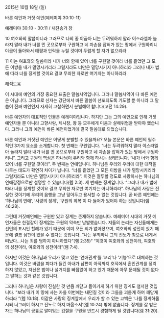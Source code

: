 2015년 10월 18일 (일)

바른 예언과 거짓 예언(예레미야 30:10-11)



예레미야 30:10 - 30:11 / 새찬송가  장


10 여호와의 말씀이니라 그러므로 나의 종 야곱아 너는 두려워하지 말라 이스라엘아 놀라지 말라 내가 너를 먼 곳으로부터 구원하고 네 자손을 잡혀가 있는 땅에서 구원하리니 야곱이 돌아와서 태평과 안락을 누릴 것이며 두렵게 할 자가 없으리라

11 이는 여호와의 말씀이라 내가 너와 함께 있어 너를 구원할 것이라 너를 흩었던 그 모든 이방을 내가 멸망시키리라 그럴지라도 너만은 멸망시키지 아니하리라 그러나 내가 법에 따라 너를 징계할 것이요 결코 무죄한 자로만 여기지는 아니하리라

해석도움





이 시대에 예언의 가장 중요한 표출은 말씀사역입니다. 그러나 말씀사역이 다 바른 예언은 아닙니다. 그러므로 신자는 강단에서 바른 말씀이 선포되도록 기도할 뿐 아니라 그 말씀이 진짜 예언인지 자세히 고찰하면서 분별해야 합니다(고전 14:29). 

바른 예언자의 대표적인 인물은 예레미야입니다. 하지만 그는 그의 예언으로 인해 거짓 예언자들 뿐 아니라 고향사람, 제사장, 왕 등 모두에게 미움과 살해위협을 받아야 했습니다. 그러나 그의 예언이 바른 예언이었기에 결국 말씀대로 되었습니다. 

바른 예언과 거짓된 예언은 어떻게 분별할 수 있을까요? 오늘 본문은 바른 예언의 필수적인 3가지 요소를 소개합니다. 첫 번째는 구원입니다. “너는 두려워하지 말라 이스라엘아 놀라지 말라 내가 너를 먼 곳으로부터 구원하고 네 자손을 잡혀가 있는 땅에서 구원하리니”. 그리고 구원의 핵심은 하나님이 우리와 함께 하시는 상태입니다. “내가 너와 함께 있어 너를 구원할 것이라”. 두 번째는 연애입니다. 하나님은 우리와 우리에 대한 대적을 다루는 태도가 확연히 차이가 납니다. “너를 흩었던 그 모든 이방을 내가 멸망시키리라 그럴지라도 너만은 멸망시키지 아니하리라”. 이것은 질투할 정도로 사랑하시는 하나님의 연애감정으로만 설명할 수 있습니다(렘 2:3). 세 번째는 징계입니다. “그러나 내가 법에 따라 너를 징계할 것이요 결코 무죄한 자로만 여기지는 아니하리라”. 하나님의 사랑은 진실한 것이기에 우리의 음행을 그냥 덮어두고 용서할 수 없는 것입니다. 곧 바른 예언에는 ‘하나님의 연애’, ‘사랑의 징계’, ‘구원의 회복’이 다 들어가 있어야 하는 것입니다(렘 46:28). 



그런데 거짓예언에는 구원만 있고 징계는 존재하지 않습니다. 예레미야 시대의 거짓 예언자들은 한결같이 징계없는 구원의 약속만 남발했습니다. 저들의 논리는 자신들에게는 선민의 표시인 할례가 있기 때문에 이미 모든 죄가 없어졌으며, 여호와의 성전이 있기 때문에 결코 심판이 있을 수 없다는 것입니다. “나는 무죄하니 그의 진노가 참으로 내게서 떠났다...나는 죄를 범하지 아니하였다”(렘 2:35)“ “이것이 여호와의 성전이라, 여호와의 성전이라, 여호와의 성전이라”(렘 7:4). 

하지만 이것은 하나님과 우리가 맺고 있는 ‘연애관계’를 ‘교리’나 ‘기능’으로 대체하는 것입니다. 이것은 바람을 피다가 들킨 아내가 남편이 아직까지 호적에서 혼인관계를 정리하지 않았고, 자신은 밥이나 설거지를 빠짐없이 하고 있기 때문에 아무 문제될 것이 없다고 말하는 것과 같은 것입니다. 

그러나 하나님은 사랑이 진실한 것 만큼 깨닫고 돌이키게 하기 위한 징계도 철저한 것입니다. “보라 내가 이 땅에 사는 자를 이번에는 내던질 것이라 그들을 괴롭게 하여 깨닫게 하리라 ”(렘 10:18). 이같은 사랑의 징계앞에서 우리가 할 수 있는 고백은 ‘나를 징계하옵시되 너그러이 하시고 진노로 하지 마옵소서’(렘 10:24) 밖에 없습니다. 징계를 잘 받은 자는 하나님의 긍휼로 말미암는 갑절을 구원을 반드시 경험하게 될 것입니다(렘 31:20).